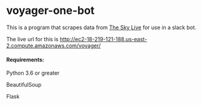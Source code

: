 # voyager-one-bot


This is a program that scrapes data from [The Sky Live](https://theskylive.com/voyager1-tracker) for use in a slack bot.

The live url for this is <http://ec2-18-219-121-188.us-east-2.compute.amazonaws.com/voyager/> 

#### Requirements:
  Python 3.6 or greater
  
  BeautifulSoup
  
  Flask
